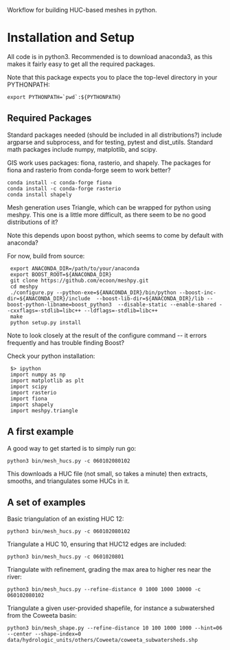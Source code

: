 Workflow for building HUC-based meshes in python.

Installation and Setup
========================
All code is in python3.  Recommended is to download anaconda3, as this
makes it fairly easy to get all the required packages.

Note that this package expects you to place the top-level directory in your PYTHONPATH:

    export PYTHONPATH=`pwd`:${PYTHONPATH}

Required Packages
-------------------

Standard packages needed (should be included in all distributions?) include argparse and subprocess, and for testing, pytest and dist_utils.
Standard math packages include numpy, matplotlib, and scipy.

GIS work uses packages: fiona, rasterio, and shapely.
The packages for fiona and rasterio from conda-forge seem to work better?

    conda install -c conda-forge fiona
    conda install -c conda-forge rasterio
    conda install shapely

Mesh generation uses Triangle, which can be wrapped for python using
meshpy.  This one is a little more difficult, as there seem to be no
good distributions of it?


Note this depends upon boost python, which seems to come by default
with anaconda?

For now, build from source:

     export ANACONDA_DIR=/path/to/your/anaconda
     export BOOST_ROOT=${ANACONDA_DIR}
     git clone https://github.com/ecoon/meshpy.git
     cd meshpy
     ./configure.py --python-exe=${ANACONDA_DIR}/bin/python --boost-inc-dir=${ANACONDA_DIR}/include  --boost-lib-dir=${ANACONDA_DIR}/lib --boost-python-libname=boost_python3  --disable-static --enable-shared --cxxflags=-stdlib=libc++ --ldflags=-stdlib=libc++
     make
     python setup.py install

Note to look closely at the result of the configure command -- it
errors frequently and has trouble finding Boost?

Check your python installation:

     $> ipython
     import numpy as np
     import matplotlib as plt
     import scipy
     import rasterio
     import fiona
     import shapely
     import meshpy.triangle


A first example
----------------

A good way to get started is to simply run go:

    python3 bin/mesh_hucs.py -c 060102080102

This downloads a HUC file (not small, so takes a minute) then
extracts, smooths, and triangulates some HUCs in it.

A set of examples
-------------------

Basic triangulation of an existing HUC 12:

    python3 bin/mesh_hucs.py -c 060102080102

Triangulate a HUC 10, ensuring that HUC12 edges are included:

    python3 bin/mesh_hucs.py -c 0601020801

Triangulate with refinement, grading the max area to higher res near the river:

    python3 bin/mesh_hucs.py --refine-distance 0 1000 1000 10000 -c 060102080102

Triangulate a given user-provided shapefile, for instance a subwatershed from the Coweeta basin:

    python3 bin/mesh_shape.py --refine-distance 10 100 1000 1000 --hint=06 --center --shape-index=0 data/hydrologic_units/others/Coweeta/coweeta_subwatersheds.shp            
